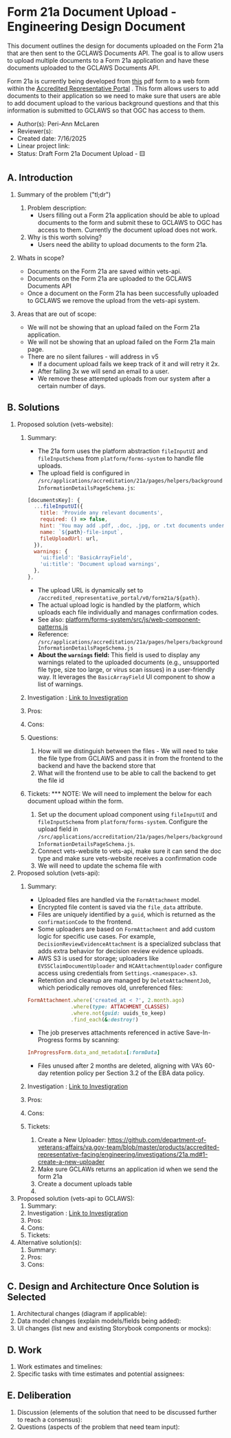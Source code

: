 # Form 21a Document Upload - Engineering Design Document

This document outlines the design for documents uploaded on the Form 21a that are then sent to the GCLAWS Documents API. The goal is to allow users to upload multiple documents to a Form 21a application and have these documents uploaded to the GCLAWS Documents API.

Form 21a is currently being developed from [this](https://www.va.gov/vaforms/va/pdf/va21a.pdf) pdf form to a web form within the [Accredited Representative Portal](https://www.va.gov/representative) . This form allows users to add documents to their application so we need to make sure that users are able to add document upload to the various background questions and that this information is submitted to GCLAWS so that OGC has access to them.

- Author(s): Peri-Ann McLaren
- Reviewer(s):
- Created date: 7/16/2025
- Linear project link:
- Status: Draft Form 21a Document Upload - 🟨
## A. Introduction

1. Summary of the problem ("tl;dr")
    1. Problem description:
         - Users filling out a Form 21a application should be able to upload documents to the form and submit these to GCLAWS to OGC has access to them. Currently the document upload does not work.
    2. Why is this worth solving?
         - Users need the ability to upload documents to the form 21a.
2. Whats in scope?
    - Documents on the Form 21a are saved within vets-api.
    - Documents on the Form 21a are uploaded to the GCLAWS Documents API
    - Once a document on the Form 21a has been successfully uploaded to GCLAWS we remove the upload from the vets-api system.

4. Areas that are out of scope:
   - We will not be showing that an upload failed on the Form 21a application.
   - We will not be showing that an upload failed on the Form 21a main page.
   - There are no silent failures - will address in v5
      - If a document upload fails we keep track of it and will retry it 2x.
      - After failing 3x we will send an email to a user.
      - We remove these attempted uploads from our system after a certain number of days.


## B. Solutions

1. Proposed solution (vets-website):
    1. Summary:
       - The 21a form uses the platform abstraction `fileInputUI` and `fileInputSchema` from `platform/forms-system` to handle file uploads.
       - The upload field is configured in `/src/applications/accreditation/21a/pages/helpers/backgroundInformationDetailsPageSchema.js`:
        ```js
        [documentsKey]: {
          ...fileInputUI({
            title: 'Provide any relevant documents',
            required: () => false,
            hint: 'You may add .pdf, .doc, .jpg, or .txt documents under 25MB. Please name documents with clear, descriptive names.',
            name: `${path}-file-input`,
            fileUploadUrl: url,
          }),
          warnings: {
            'ui:field': 'BasicArrayField',
            'ui:title': 'Document upload warnings',
          },
        },
        ```
        - The upload URL is dynamically set to `/accredited_representative_portal/v0/form21a/${path}`.
        - The actual upload logic is handled by the platform, which uploads each file individually and manages confirmation codes.
        - See also: [platform/forms-system/src/js/web-component-patterns.js](https://github.com/department-of-veterans-affairs/vets-website/blob/main/src/platform/forms-system/src/js/web-component-patterns.js)
        - Reference: `/src/applications/accreditation/21a/pages/helpers/backgroundInformationDetailsPageSchema.js`
        - **About the `warnings` field:** This field is used to display any warnings related to the uploaded documents (e.g., unsupported file type, size too large, or virus scan issues) in a user-friendly way. It leverages the `BasicArrayField` UI component to show a list of warnings.

    2. Investigation : [Link to Investigration](https://github.com/department-of-veterans-affairs/va.gov-team/blob/master/products/accredited-representative-facing/engineering/investigations/21a.md)
    3. Pros:
    4. Cons:
    5. Questions:
         1. How will we distinguish between the files - We will need to take the file type from GCLAWS and pass it in from the frontend to the backend and have the backend store that 
         2. What will the frontend use to be able to call the backend to get the file id
    6. Tickets:
       *** NOTE: We will need to implement the below for each document upload within the form.
        1. Set up the document upload component using `fileInputUI` and `fileInputSchema` from `platform/forms-system`. Configure the upload field in `/src/applications/accreditation/21a/pages/helpers/backgroundInformationDetailsPageSchema.js`.
        2. Connect vets-website to vets-api, make sure it can send the doc type and make sure vets-website receives a confirmation code
        3. We will need to update the schema file with 
2. Proposed solution (vets-api):
    1. Summary:
       - Uploaded files are handled via the `FormAttachment` model.
       - Encrypted file content is saved via the `file_data` attribute.
       - Files are uniquely identified by a `guid`, which is returned as the `confirmationCode` to the frontend.
       - Some uploaders are based on `FormAttachment` and add custom logic for specific use cases. For example, `DecisionReviewEvidenceAttachment` is a specialized subclass that adds extra behavior for decision review evidence uploads.
       - AWS S3 is used for storage; uploaders like `EVSSClaimDocumentUploader` and `HCAAttachmentUploader` configure access using credentials from `Settings.<namespace>.s3`.
       - Retention and cleanup are managed by `DeleteAttachmentJob`, which periodically removes old, unreferenced files:

        ```ruby
        FormAttachment.where('created_at < ?', 2.month.ago)
                      .where(type: ATTACHMENT_CLASSES)
                      .where.not(guid: uuids_to_keep)
                      .find_each(&:destroy!)
        ```

       - The job preserves attachments referenced in active Save-In-Progress forms by scanning:

        ```ruby
        InProgressForm.data_and_metadata[:formData]
        ```

       - Files unused after 2 months are deleted, aligning with VA’s 60-day retention policy per Section 3.2 of the EBA data policy.

    2. Investigation : [Link to Investigration](https://github.com/department-of-veterans-affairs/va.gov-team/blob/master/products/accredited-representative-facing/engineering/investigations/21a.md)
    3. Pros:
    4. Cons:
    5. Tickets:
        1. Create a New Uploader: https://github.com/department-of-veterans-affairs/va.gov-team/blob/master/products/accredited-representative-facing/engineering/investigations/21a.md#1-create-a-new-uploader
        2. Make sure GCLAWs returns an application id when we send the form 21a
        3. Create a document uploads table
        4. 
3. Proposed solution (vets-api to GCLAWS):
    1. Summary:
    2. Investigation : [Link to Investigration](https://github.com/department-of-veterans-affairs/va.gov-team/blob/master/products/accredited-representative-facing/engineering/investigations/21a.md)
    3. Pros:
    4. Cons:
    5. Tickets: 
4. Alternative solution(s):
    1. Summary:
    2. Pros:
    3. Cons:

## C. Design and Architecture Once Solution is Selected

1. Architectural changes (diagram if applicable):
2. Data model changes (explain models/fields being added):
3. UI changes (list new and existing Storybook components or mocks):

## D. Work

1. Work estimates and timelines:
2. Specific tasks with time estimates and potential assignees:

## E. Deliberation

1. Discussion (elements of the solution that need to be discussed further to reach a consensus):
2. Questions (aspects of the problem that need team input):
